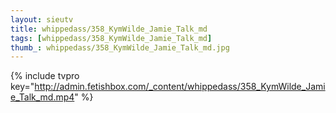 ```yaml
--- 
layout: sieutv
title: whippedass/358_KymWilde_Jamie_Talk_md
tags: [whippedass/358_KymWilde_Jamie_Talk_md]
thumb_: whippedass/358_KymWilde_Jamie_Talk_md.jpg
---
```

{% include tvpro key="http://admin.fetishbox.com/_content/whippedass/358_KymWilde_Jamie_Talk_md.mp4" %} 
